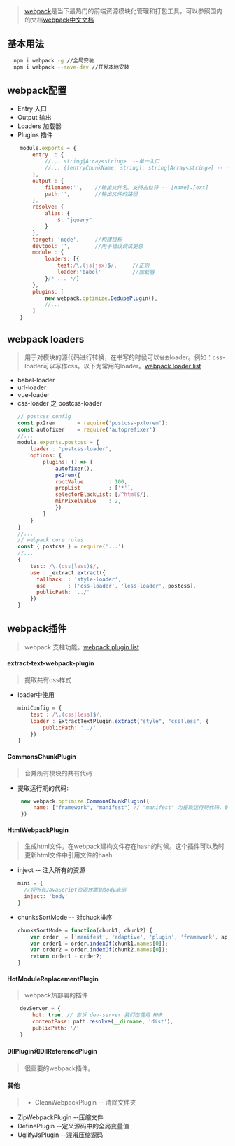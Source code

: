 > [webpack](http://webpack.github.io/)是当下最热门的前端资源模块化管理和打包工具，可以参照国内的文档[webpack中文文档](http://www.css88.com/doc/webpack/)

## 基本用法

``` bash
  npm i webpack -g //全局安装
  npm i webpack --save-dev //开发本地安装
```

## webpack配置

* Entry 入口
* Output 输出
* Loaders 加载器
* Plugins 插件

```javascript
    module.exports = {
        entry  : {
            //... string|Array<string>  --单一入口
            //... {[entryChunkName: string]: string|Array<string>} -- 多入口或分离第三库和应用入口
        },
        output : {
            filename:'',    //输出文件名。支持占位符 -- [name].[ext]
            path:'',        //输出文件的路径
        },
        resolve: {
            alias: {
                $: "jquery"
            }
        },
        target: 'node',     //构建目标
        devtool: '',        //用于错误调试更总
        module : {
            loaders: [{
                test:/\.(js|jsx)$/,     //正则
                loader:'babel'          //加载器
            }/* ... */]
        },
        plugins: [
            new webpack.optimize.DedupePlugin(),
            //...
        ]
    }
```

## webpack loaders
> 用于对模块的源代码进行转换，在书写的时候可以`省去`loader。例如：css-loader可以写作css。以下为常用的loader。[webpack loader list](http://webpack.github.io/docs/list-of-loaders.html)

* babel-loader
* url-loader
* vue-loader
* css-loader 之 postcss-loader
    ```javascript
    // postcss config
    const px2rem       = require('postcss-pxtorem');
    const autofixer    = require('autoprefixer')
    //...
    module.exports.postcss = {
        loader : 'postcss-loader',
        options: {
            plugins: () => [
                autofixer(),
                px2rem({
                rootValue        : 100,
                propList         : ['*'],
                selectorBlackList: [/^html$/],
                minPixelValue    : 2,
                })
            ]
        }
    }
    //...
    // webpack core rules
    const { postcss } = require('...')
    //...
    {
        test: /\.(css|less)$/,
        use : _extract.extract({
          fallback  : 'style-loader',
          use       : ['css-loader', 'less-loader', postcss],
          publicPath: '../'
        })
    }
    ```


## webpack插件

> webpack 支柱功能。[webpack plugin list](http://webpack.github.io/docs/list-of-plugins.html)

#### extract-text-webpack-plugin

> 提取共有css样式

* loader中使用
    ```javascript
    miniConfig = {
        test : /\.(css|less)$/,
        loader : ExtractTextPlugin.extract("style", "css!less", {
            publicPath: '../'
        })
    }
    ```

#### CommonsChunkPlugin
> 合并所有模块的共有代码

* 提取运行期的代码:
    ```javascript
     new webpack.optimize.CommonsChunkPlugin({
         name: ["framework", "manifest"] // "manifest" 为提取运行期代码，确保公用文件缓存
     })
    ```

#### HtmlWebpackPlugin
> 生成html文件，在webpack建构文件存在hash的时候。这个插件可以及时更新html文件中引用文件的hash

* inject    -- 注入所有的资源
    ```javascript
    mini = {  
      //将所有JavaScript资源放置到body底部
      inject: 'body'   
    }
    ```
* chunksSortMode    -- 对chuck排序
    ```javascript
    chunksSortMode = function(chunk1, chunk2) {
        var order  = ['manifest', 'adaptive', 'plugin', 'framework', appName];
        var order1 = order.indexOf(chunk1.names[0]);
        var order2 = order.indexOf(chunk2.names[0]);
        return order1 - order2;
    }
    ```

#### HotModuleReplacementPlugin
> webpack热部署的插件
```javascript
    devServer = {
        hot: true, // 告诉 dev-server 我们在使用 HMR
        contentBase: path.resolve(__dirname, 'dist'),
        publicPath: '/'
    }
```

#### DllPlugin和DllReferencePlugin
> 很重要的webpack插件。

#### 其他
>  * CleanWebpackPlugin -- 清除文件夹
   * ZipWebpackPlugin   --压缩文件
   * DefinePlugin       --定义源码中的全局变量值
   * UglifyJsPlugin     --混淆压缩源码



